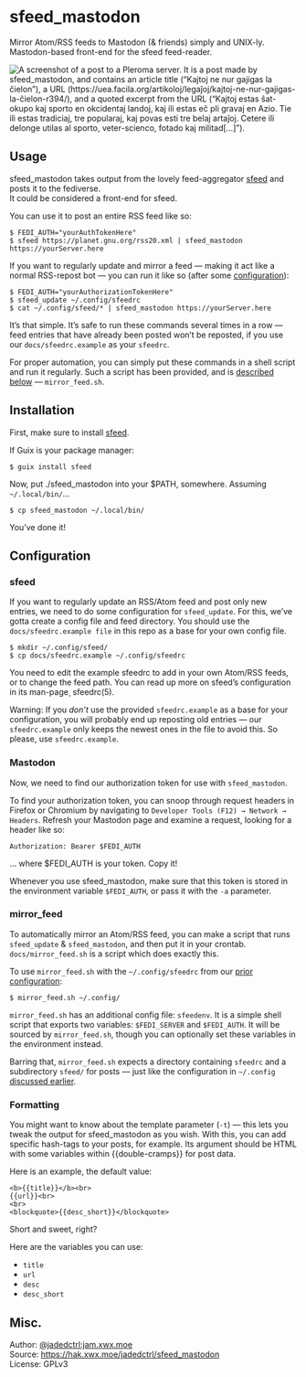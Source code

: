 # sfeed_mastodon

Mirror Atom/RSS feeds to Mastodon (& friends) simply and UNIX-ly.  
Mastodon-based front-end for the sfeed feed-reader.

![A screenshot of a post to a Pleroma server. It is a post made by sfeed_mastodon, and contains an article title (“Kajtoj ne nur gajigas la ĉielon”), a URL (https://uea.facila.org/artikoloj/legaĵoj/kajtoj-ne-nur-gajigas-la-ĉielon-r394/), and a quoted excerpt from the URL (“Kajtoj estas ŝat-okupo kaj sporto en okcidentaj landoj, kaj ili estas eĉ pli gravaj en Azio. Tie ili estas tradiciaj, tre popularaj, kaj povas esti tre belaj artaĵoj. Cetere ili delonge utilas al sporto, veter-scienco, fotado kaj militad[…]”).](res/screenshot.png)



## Usage
sfeed_mastodon takes output from the lovely feed-aggregator
[sfeed](https://codemadness.org/sfeed-simple-feed-parser.html) and posts it to the fediverse.  
It could be considered a front-end for sfeed.

You can use it to post an entire RSS feed like so:
```
$ FEDI_AUTH="yourAuthTokenHere"
$ sfeed https://planet.gnu.org/rss20.xml | sfeed_mastodon https://yourServer.here
```

If you want to regularly update and mirror a feed — making it act like a normal RSS-repost bot — you
can run it like so (after some [configuration](#sfeed)):
```
$ FEDI_AUTH="yourAuthorizationTokenHere"
$ sfeed_update ~/.config/sfeedrc
$ cat ~/.config/sfeed/* | sfeed_mastodon https://yourServer.here
```

It’s that simple. It’s safe to run these commands several times in a row  — feed entries that have
already been posted won’t be reposted, if you use our `docs/sfeedrc.example` as your `sfeedrc`.

For proper automation, you can simply put these commands in a shell script and run it regularly.
Such a script has been provided, and is [described below](#mirror_feed) — `mirror_feed.sh`.


## Installation
First, make sure to install [sfeed](https://codemadness.org/sfeed-simple-feed-parser.html).

If Guix is your package manager:
```
$ guix install sfeed
```

Now, put ./sfeed_mastodon into your $PATH, somewhere. Assuming `~/.local/bin/`…
```
$ cp sfeed_mastodon ~/.local/bin/
```

You’ve done it!



## Configuration
### sfeed
If you want to regularly update an RSS/Atom feed and post only new entries, we need to do some
configuration for `sfeed_update`. For this, we’ve gotta create a config file and feed directory.
You should use the `docs/sfeedrc.example file` in this repo as a base for your own config file.
```
$ mkdir ~/.config/sfeed/
$ cp docs/sfeedrc.example ~/.config/sfeedrc
```

You need to edit the example sfeedrc to add in your own Atom/RSS feeds, or to change the feed path.
You can read up more on sfeed’s configuration in its man-page¸ sfeedrc(5).

Warning: If you *don’t* use the provided `sfeedrc.example` as a base for your configuration, you
will probably end up reposting old entries — our `sfeedrc.example` only keeps the newest ones in
the file to avoid this. So please, use `sfeedrc.example`.


### Mastodon
Now, we need to find our authorization token for use with `sfeed_mastodon`.

To find your authorization token, you can snoop through request headers in Firefox or Chromium by
navigating to `Developer Tools (F12) → Network → Headers`. Refresh your Mastodon page and examine a
request, looking for a header like so:

`Authorization: Bearer $FEDI_AUTH`

… where $FEDI_AUTH is your token. Copy it!

Whenever you use sfeed_mastodon, make sure that this token is stored in the environment variable
`$FEDI_AUTH`, or pass it with the `-a` parameter.


### mirror_feed
To automatically mirror an Atom/RSS feed, you can make a script that runs `sfeed_update` &
`sfeed_mastodon`, and then put it in your crontab. `docs/mirror_feed.sh` is a script which does exactly this.

To use `mirror_feed.sh` with the `~/.config/sfeedrc` from our [prior configuration](#sfeed):
```
$ mirror_feed.sh ~/.config/
```

`mirror_feed.sh` has an additional config file: `sfeedenv`. It is a simple shell script that
exports two variables: `$FEDI_SERVER` and `$FEDI_AUTH`. It will be sourced by `mirror_feed.sh`,
though you can optionally set these variables in the environment instead.

Barring that, `mirror_feed.sh` expects a directory containing `sfeedrc` and a subdirectory `sfeed/`
for posts — just like the configuration in `~/.config` [discussed earlier](#sfeed).


### Formatting
You might want to know about the template parameter (`-t`) — this lets you tweak the output for
sfeed_mastodon as you wish. With this, you can add specific hash-tags to your posts, for example.
Its argument should be HTML with some variables within {{double-cramps}} for post data. 

Here is an example, the default value:
```
<b>{{title}}</b><br>
{{url}}<br>
<br>
<blockquote>{{desc_short}}</blockquote>
```

Short and sweet, right?

Here are the variables you can use:
* `title`
* `url`
* `desc`
* `desc_short`



## Misc.
Author: [@jadedctrl:jam.xwx.moe](https://jam.xwx.moe/users/jadedctrl)  
Source: https://hak.xwx.moe/jadedctrl/sfeed_mastodon  
License: GPLv3
